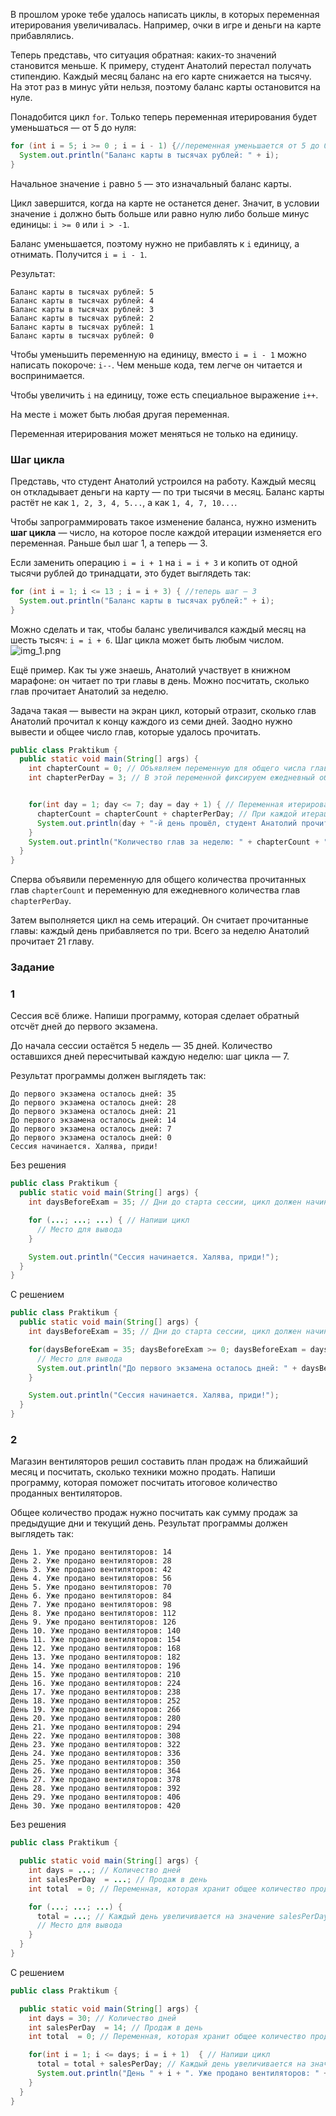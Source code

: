 В прошлом уроке тебе удалось написать циклы, в которых переменная итерирования увеличивалась. Например, очки в игре и деньги на карте прибавлялись.

Теперь представь, что ситуация обратная: каких-то значений становится меньше. К примеру, студент Анатолий перестал получать стипендию. Каждый месяц баланс на его карте снижается на тысячу. На этот раз в минус уйти нельзя, поэтому баланс карты остановится на нуле.

Понадобится цикл `for`. Только теперь переменная итерирования будет уменьшаться — от 5 до нуля:

```java
for (int i = 5; i >= 0 ; i = i - 1) {//переменная уменьшается от 5 до 0
  System.out.println("Баланс карты в тысячах рублей: " + i);
} 
```

Начальное значение `i` равно `5` — это изначальный баланс карты.

Цикл завершится, когда на карте не останется денег. Значит, в условии значение `i` должно быть больше или равно нулю либо больше минус единицы: `i >= 0` или `i > -1`.

Баланс уменьшается, поэтому нужно не прибавлять к `i` единицу, а отнимать. Получится `i = i - 1`.

Результат:

```
Баланс карты в тысячах рублей: 5
Баланс карты в тысячах рублей: 4
Баланс карты в тысячах рублей: 3
Баланс карты в тысячах рублей: 2
Баланс карты в тысячах рублей: 1
Баланс карты в тысячах рублей: 0 
```

Чтобы уменьшить переменную на единицу, вместо `i = i - 1` можно написать покороче: `i--`. Чем меньше кода, тем легче он читается и воспринимается.

Чтобы увеличить `i` на единицу, тоже есть специальное выражение `i++`.

На месте `i` может быть любая другая переменная.

Переменная итерирования может меняться не только на единицу.

### Шаг цикла

Представь, что студент Анатолий устроился на работу. Каждый месяц он откладывает деньги на карту — по три тысячи в месяц. Баланс карты растёт не как `1, 2, 3, 4, 5...`, а как `1, 4, 7, 10...`.

Чтобы запрограммировать такое изменение баланса, нужно изменить **шаг цикла** — число, на которое после каждой итерации изменяется его переменная. Раньше был шаг 1, а теперь — 3.

Если заменить операцию `i = i + 1` на `i = i + 3` и копить от одной тысячи рублей до тринадцати, это будет выглядеть так:

```java
for (int i = 1; i <= 13 ; i = i + 3) { //теперь шаг — 3
  System.out.println("Баланс карты в тысячах рублей:" + i);
} 
```

Можно сделать и так, чтобы баланс увеличивался каждый месяц на шесть тысяч: `i = i + 6`. Шаг цикла может быть любым числом.
![img_1.png](img%2Fimg_1.png)


Ещё пример. Как ты уже знаешь, Анатолий участвует в книжном марафоне: он читает по три главы в день. Можно посчитать, сколько глав прочитает Анатолий за неделю.

Задача такая — вывести на экран цикл, который отразит, сколько глав Анатолий прочитал к концу каждого из семи дней. Заодно нужно вывести и общее число глав, которые удалось прочитать.

```java
public class Praktikum {
  public static void main(String[] args) {
    int chapterCount = 0; // Объявляем переменную для общего числа глав
    int chapterPerDay = 3; // В этой переменной фиксируем ежедневный объем чтения, он будет неизменным


    for(int day = 1; day <= 7; day = day + 1) { // Переменная итерирования — day. Число итераций совпадает с количеством дней в неделе
      chapterCount = chapterCount + chapterPerDay; // При каждой итерации плюс 3 глав
      System.out.println(day + "-й день прошёл, студент Анатолий прочитал " + chapterCount + " глав."); // Сколько глав прочитывает Анатолий за разное количество дней
    }
    System.out.println("Количество глав за неделю: " + chapterCount + " глава."); // Сколько глав всего будет прочитано за неделю
  }
}
```
Сперва объявили переменную для общего количества прочитанных глав `chapterCount` и переменную для ежедневного количества глав `chapterPerDay`.

Затем выполняется цикл на семь итераций. Он считает прочитанные главы: каждый день прибавляется по три. Всего за неделю Анатолий прочитает 21 главу.

### Задание
### 1

Сессия всё ближе. Напиши программу, которая сделает обратный отсчёт дней до первого экзамена.

До начала сессии остаётся 5 недель — 35 дней. Количество оставшихся дней пересчитывай каждую неделю: шаг цикла — 7.

Результат программы должен выглядеть так:

```
До первого экзамена осталось дней: 35
До первого экзамена осталось дней: 28
До первого экзамена осталось дней: 21
До первого экзамена осталось дней: 14
До первого экзамена осталось дней: 7
До первого экзамена осталось дней: 0
Сессия начинается. Халява, приди! 
```

Без решения
```java
public class Praktikum {
  public static void main(String[] args) {
    int daysBeforeExam = 35; // Дни до старта сессии, цикл должен начинаться с их значения 

    for (...; ...; ...) { // Напиши цикл
      // Место для вывода
    }

    System.out.println("Сессия начинается. Халява, приди!");
  }
}
```

С решением
```Java
public class Praktikum {
  public static void main(String[] args) {
    int daysBeforeExam = 35; // Дни до старта сессии, цикл должен начинаться с их значения 

    for(daysBeforeExam = 35; daysBeforeExam >= 0; daysBeforeExam = daysBeforeExam - 7)  { // Напиши цикл
      // Место для вывода
      System.out.println("До первого экзамена осталось дней: " + daysBeforeExam);
    }

    System.out.println("Сессия начинается. Халява, приди!");
  }
}
```

### 2
Магазин вентиляторов решил составить план продаж на ближайший месяц и посчитать, сколько техники можно продать. Напиши программу, которая поможет посчитать итоговое количество проданных вентиляторов.

Общее количество продаж нужно посчитать как сумму продаж за предыдущие дни и текущий день. Результат программы должен выглядеть так:

```
День 1. Уже продано вентиляторов: 14
День 2. Уже продано вентиляторов: 28
День 3. Уже продано вентиляторов: 42
День 4. Уже продано вентиляторов: 56
День 5. Уже продано вентиляторов: 70
День 6. Уже продано вентиляторов: 84
День 7. Уже продано вентиляторов: 98
День 8. Уже продано вентиляторов: 112
День 9. Уже продано вентиляторов: 126
День 10. Уже продано вентиляторов: 140
День 11. Уже продано вентиляторов: 154
День 12. Уже продано вентиляторов: 168
День 13. Уже продано вентиляторов: 182
День 14. Уже продано вентиляторов: 196
День 15. Уже продано вентиляторов: 210
День 16. Уже продано вентиляторов: 224
День 17. Уже продано вентиляторов: 238
День 18. Уже продано вентиляторов: 252
День 19. Уже продано вентиляторов: 266
День 20. Уже продано вентиляторов: 280
День 21. Уже продано вентиляторов: 294
День 22. Уже продано вентиляторов: 308
День 23. Уже продано вентиляторов: 322
День 24. Уже продано вентиляторов: 336
День 25. Уже продано вентиляторов: 350
День 26. Уже продано вентиляторов: 364
День 27. Уже продано вентиляторов: 378
День 28. Уже продано вентиляторов: 392
День 29. Уже продано вентиляторов: 406
День 30. Уже продано вентиляторов: 420 
```

Без решения
```Java
public class Praktikum {

  public static void main(String[] args) {
    int days = ...; // Количество дней
    int salesPerDay  = ...; // Продаж в день
    int total  = 0; // Переменная, которая хранит общее количество продаж 

    for (...; ...; ...) {
      total = ...; // Каждый день увеличивается на значение salesPerDay
      // Место для вывода
    }
  }
}
```

С решением
```Java
public class Praktikum {

  public static void main(String[] args) {
    int days = 30; // Количество дней
    int salesPerDay  = 14; // Продаж в день
    int total  = 0; // Переменная, которая хранит общее количество продаж 

    for(int i = 1; i <= days; i = i + 1)  { // Напиши цикл
      total = total + salesPerDay; // Каждый день увеличивается на значение salesPerDay
      System.out.println("День " + i + ". Уже продано вентиляторов: " + total);
    }
  }
}
```